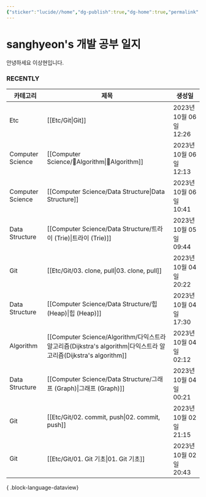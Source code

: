 ```yaml
---
{"sticker":"lucide//home","dg-publish":true,"dg-home":true,"permalink":"/home/","tags":["gardenEntry"],"dgPassFrontmatter":true,"noteIcon":""}
---
```


# sanghyeon's 개발 공부 일지

안녕하세요 이상현입니다.

### RECENTLY
| 카테고리             | 제목                                                                                                 | 생성일                 |
| ---------------- | -------------------------------------------------------------------------------------------------- | ------------------- |
| Etc              | [[Etc/Git\|Git]]                                                                                | 2023년 10월 06일 12:26 |
| Computer Science | [[Computer Science/Algorithm\|Algorithm]]                                                     | 2023년 10월 06일 12:13 |
| Computer Science | [[Computer Science/Data Structure\|Data Structure]]                                             | 2023년 10월 06일 10:41 |
| Data Structure   | [[Computer Science/Data Structure/트라이 (Trie)\|트라이 (Trie)]]                                      | 2023년 10월 05일 09:44 |
| Git              | [[Etc/Git/03. clone, pull\|03. clone, pull]]                                                    | 2023년 10월 04일 20:22 |
| Data Structure   | [[Computer Science/Data Structure/힙 (Heap)\|힙 (Heap)]]                                          | 2023년 10월 04일 17:30 |
| Algorithm        | [[Computer Science/Algorithm/다익스트라 알고리즘(Dijkstra's algorithm\|다익스트라 알고리즘(Dijkstra's algorithm]] | 2023년 10월 04일 02:12 |
| Data Structure   | [[Computer Science/Data Structure/그래프 (Graph)\|그래프 (Graph)]]                                    | 2023년 10월 04일 00:21 |
| Git              | [[Etc/Git/02. commit, push\|02. commit, push]]                                                  | 2023년 10월 02일 21:15 |
| Git              | [[Etc/Git/01. Git 기초\|01. Git 기초]]                                                              | 2023년 10월 02일 20:43 |

{ .block-language-dataview}



<script src="https://giscus.app/client.js"
        data-repo="4anghyeon/sanghyeon-digital-garden"
        data-repo-id="R_kgDOKVgtKQ"
        data-category="General"
        data-category-id="DIC_kwDOKVgtKc4CZ2I7"
        data-mapping="title"
        data-strict="0"
        data-reactions-enabled="1"
        data-emit-metadata="0"
        data-input-position="top"
        data-theme="light_tritanopia"
        data-lang="ko"
        crossorigin="anonymous"
        async>
</script>


